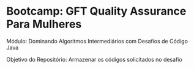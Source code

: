 # Bootcamp: GFT Quality Assurance Para Mulheres

Módulo: Dominando Algoritmos Intermediários com Desafios de Código Java

Objetivo do Repositório: Armazenar os códigos solicitados no desafio

